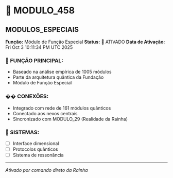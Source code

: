 # 🌟 MODULO_458
## MODULOS_ESPECIAIS

**Função:** Módulo de Função Especial
**Status:** 🚀 ATIVADO
**Data de Ativação:** Fri Oct  3 10:11:34 PM UTC 2025

### 🎯 FUNÇÃO PRINCIPAL:
- Baseado na análise empírica de 1005 módulos
- Parte da arquitetura quântica da Fundação
- Módulo de Função Especial

### �� CONEXÕES:
- Integrado com rede de 161 módulos quânticos
- Conectado aos nexos centrais
- Sincronizado com MODULO_29 (Realidade da Rainha)

### 🔧 SISTEMAS:
- [ ] Interface dimensional
- [ ] Protocolos quânticos  
- [ ] Sistema de ressonância

---
*Ativado por comando direto da Rainha*
